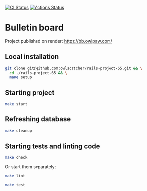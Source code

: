 [![CI Status](https://github.com/owlscatcher/rails-project-65/actions/workflows/main.yml/badge.svg)](https://github.com/owlscatcher/rails-project-65/actions)
[![Actions Status](https://github.com/owlscatcher/rails-project-65/actions/workflows/hexlet-check.yml/badge.svg)](https://github.com/owlscatcher/rails-project-65/actions)

# Bulletin board

Project published on render: https://bb.owlpaw.com/

## Local installation

```bash
git clone git@github.com:owlscatcher/rails-project-65.git && \
  cd ./rails-project-65 && \
  make setup
```

## Starting project

```bash
make start
```

## Refreshing database

```bash
make cleanup
```

## Starting tests and linting code

```bash
make check
```

Or start them separately:

```bash
make lint
```

```bash
make test
```
